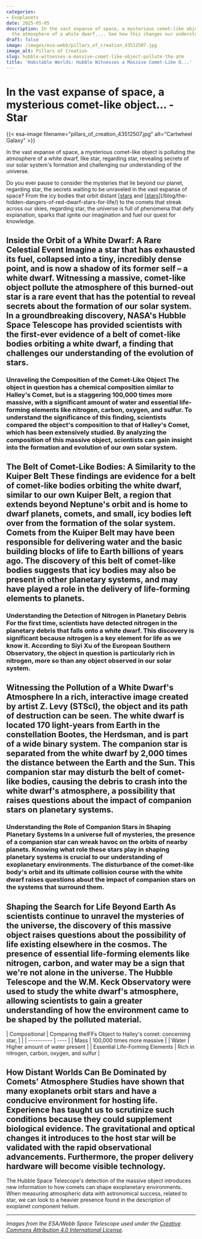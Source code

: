 ```yaml
---
categories:
- Exoplanets
date: 2025-05-05
description: In the vast expanse of space, a mysterious comet-like object is polluting
  the atmosphere of a white dwarf,... See how this changes our understanding.
draft: false
image: /images/esa-webb/pillars_of_creation_43512507.jpg
image_alt: Pillars of Creation
slug: hubble-witnesses-a-massive-comet-like-object-pollute-the-atm
title: 'Habitable Worlds: Hubble Witnesses a Massive Comet-Like O...'
---
```


# In the vast expanse of space, a mysterious comet-like object... - Star
{{< esa-image filename="pillars_of_creation_43512507.jpg" alt="Cartwheel Galaxy" >}}



In the vast expanse of space, a mysterious comet-like object is polluting the atmosphere of a white dwarf, like star, regarding star, revealing secrets of our solar system's formation and challenging our understanding of the universe.

Do you ever pause to consider the mysteries that lie beyond our planet, regarding star, the secrets waiting to be unraveled in the vast expanse of space? From the icy bodies that orbit distant [[stars](/blog/unconventional-stars-brown-dwarfs-and-habitable-zones-in-a-w) and [[stars](/blog/superflares-from-young-red-dwarf-stars-imperil-planets)](/blog/the-hidden-dangers-of-red-dwarf-stars-for-life/) to the comets that streak across our skies, regarding star, the universe is full of phenomena that defy explanation, sparks that ignite our imagination and fuel our quest for knowledge.

 ## Inside the Orbit of a White Dwarf: A Rare Celestial Event Imagine a star that has exhausted its fuel, collapsed into a tiny, incredibly dense point, and is now a shadow of its former self – a white dwarf. Witnessing a massive, comet-like object pollute the atmosphere of this burned-out star is a rare event that has the potential to reveal secrets about the formation of our solar system. In a groundbreaking discovery, NASA's Hubble Space Telescope has provided scientists with the first-ever evidence of a belt of comet-like bodies orbiting a white dwarf, a finding that challenges our understanding of the evolution of stars.

 ### Unraveling the Composition of the Comet-Like Object The object in question has a chemical composition similar to Halley's Comet, but is a staggering 100,000 times more massive, with a significant amount of water and essential life-forming elements like nitrogen, carbon, oxygen, and sulfur. To understand the significance of this finding, scientists compared the object's composition to that of Halley's Comet, which has been extensively studied. By analyzing the composition of this massive object, scientists can gain insight into the formation and evolution of our own solar system.

 ## The Belt of Comet-Like Bodies: A Similarity to the Kuiper Belt These findings are evidence for a belt of comet-like bodies orbiting the white dwarf, similar to our own Kuiper Belt, a region that extends beyond Neptune's orbit and is home to dwarf planets, comets, and small, icy bodies left over from the formation of the solar system. Comets from the Kuiper Belt may have been responsible for delivering water and the basic building blocks of life to Earth billions of years ago. The discovery of this belt of comet-like bodies suggests that icy bodies may also be present in other planetary systems, and may have played a role in the delivery of life-forming elements to planets.

 ### Understanding the Detection of Nitrogen in Planetary Debris For the first time, scientists have detected nitrogen in the planetary debris that falls onto a white dwarf. This discovery is significant because nitrogen is a key element for life as we know it. According to Siyi Xu of the European Southern Observatory, the object in question is particularly rich in nitrogen, more so than any object observed in our solar system.

 ## Witnessing the Pollution of a White Dwarf's Atmosphere In a rich, interactive image created by artist Z. Levy (STScI), the object and its path of destruction can be seen. The white dwarf is located 170 light-years from Earth in the constellation Bootes, the Herdsman, and is part of a wide binary system. The companion star is separated from the white dwarf by 2,000 times the distance between the Earth and the Sun. This companion star may disturb the belt of comet-like bodies, causing the debris to crash into the white dwarf's atmosphere, a possibility that raises questions about the impact of companion stars on planetary systems.

 ### Understanding the Role of Companion Stars in Shaping Planetary Systems In a universe full of mysteries, the presence of a companion star can wreak havoc on the orbits of nearby planets. Knowing what role these stars play in shaping planetary systems is crucial to our understanding of exoplanetary environments. The disturbance of the comet-like body's orbit and its ultimate collision course with the white dwarf raises questions about the impact of companion stars on the systems that surround them.

 ## Shaping the Search for Life Beyond Earth As scientists continue to unravel the mysteries of the universe, the discovery of this massive object raises questions about the possibility of life existing elsewhere in the cosmos. The presence of essential life-forming elements like nitrogen, carbon, and water may be a sign that we're not alone in the universe. The Hubble Telescope and the W.M. Keck Observatory were used to study the white dwarf's atmosphere, allowing scientists to gain a greater understanding of how the environment came to be shaped by the polluted material.

 | Compositional | Comparing theIFFs Object to Halley's comet: concerning star, | | | ---------- | ---- | | Mass | 100,000 times more massive | | Water | Higher amount of water present | | Essential Life-Forming Elements | Rich in nitrogen, carbon, oxygen, and sulfur |

 ## How Distant Worlds Can Be Dominated by Comets' Atmosphere Studies have shown that many exoplanets orbit stars and have a conducive environment for hosting life. Experience has taught us to scrutinize such conditions because they could supplement biological evidence. The gravitational and optical changes it introduces to the host star will be validated with the rapid observational advancements. Furthermore, the proper delivery hardware will become visible technology.

 The Hubble Space Telescope's detection of the massive object introduces new information to how comets can shape exoplanetary environments. When measuring atmospheric data with astronomical success, related to star, we can look to a heavier presence found in the description of exoplanet component helium.

---

*Images from the ESA/Webb Space Telescope used under the [Creative Commons Attribution 4.0 International License](https://creativecommons.org/licenses/by/4.0).*